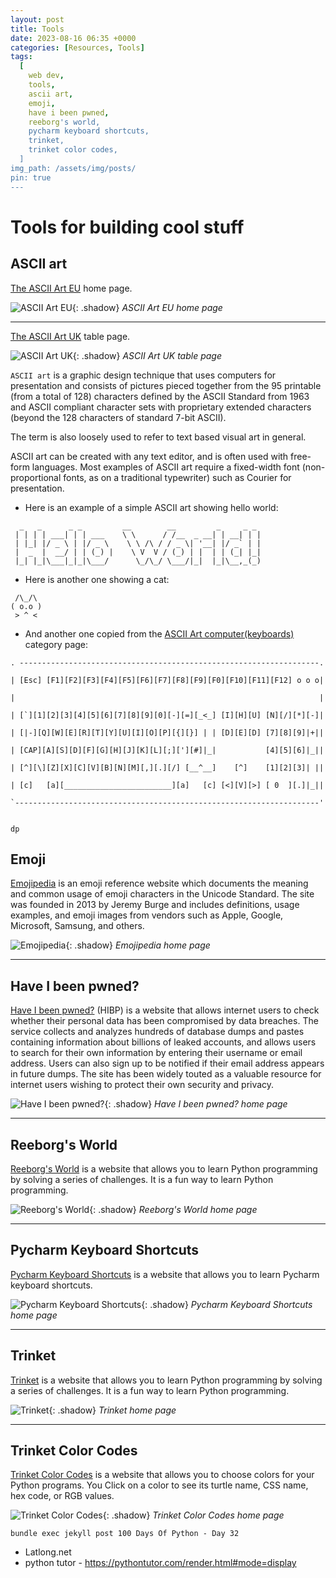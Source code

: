 ```yaml
---
layout: post
title: Tools
date: 2023-08-16 06:35 +0000
categories: [Resources, Tools]
tags:
  [
    web dev,
    tools,
    ascii art,
    emoji,
    have i been pwned,
    reeborg's world,
    pycharm keyboard shortcuts,
    trinket,
    trinket color codes,
  ]
img_path: /assets/img/posts/
pin: true
---
```


# Tools for building cool stuff

## ASCII art

<a href="https://www.asciiart.eu/" target="_blank">The ASCII Art EU</a> home page.

![ASCII Art EU](ascii-eu.png){: .shadow}
_ASCII Art EU home page_

---

<a href="https://www.ascii.co.uk/art" target="_blank">The ASCII Art UK</a> table page.

![ASCII Art UK](ascii-uk.png){: .shadow}
_ASCII Art UK table page_

`ASCII art` is a graphic design technique that uses computers for presentation and consists of pictures pieced together from the 95 printable (from a total of 128) characters defined by the ASCII Standard from 1963 and ASCII compliant character sets with proprietary extended characters (beyond the 128 characters of standard 7-bit ASCII).

The term is also loosely used to refer to text based visual art in general.

ASCII art can be created with any text editor, and is often used with free-form languages.
Most examples of ASCII art require a fixed-width font (non-proportional fonts, as on a traditional typewriter) such as Courier for presentation.

- Here is an example of a simple ASCII art showing hello world:

```
  _   _      _ _         __        __         _     _ _
 | | | | ___| | | ___    \ \      / /__  _ __| | __| | |
 | |_| |/ _ \ | |/ _ \    \ \ /\ / / _ \| '__| |/ _` | |
 |  _  |  __/ | | (_) |    \ V  V / (_) | |  | | (_| |_|
 |_| |_|\___|_|_|\___/      \_/\_/ \___/|_|  |_|\__,_(_)
```

- Here is another one showing a cat:

```
 /\_/\
( o.o )
 > ^ <
```

- And another one copied from the <a href="https://www.asciiart.eu/computers/keyboards" target="_blank">ASCII Art computer(keyboards)</a> category page:

```
. -------------------------------------------------------------------.

| [Esc] [F1][F2][F3][F4][F5][F6][F7][F8][F9][F0][F10][F11][F12] o o o|

|                                                                    |

| [`][1][2][3][4][5][6][7][8][9][0][-][=][_<_] [I][H][U] [N][/][*][-]|

| [|-][Q][W][E][R][T][Y][U][I][O][P][{][}] | | [D][E][D] [7][8][9]|+||

| [CAP][A][S][D][F][G][H][J][K][L][;]['][#]|_|           [4][5][6]|_||

| [^][\][Z][X][C][V][B][N][M][,][.][/] [__^__]    [^]    [1][2][3]| ||

| [c]   [a][________________________][a]   [c] [<][V][>] [ 0  ][.]|_||

`--------------------------------------------------------------------'

                                                                          dp
```

## Emoji

<a href="https://emojipedia.org/" target="_blank">Emojipedia</a> is an emoji reference website which documents the meaning and common usage of emoji characters in the Unicode Standard. The site was founded in 2013 by Jeremy Burge and includes definitions, usage examples, and emoji images from vendors such as Apple, Google, Microsoft, Samsung, and others.

![Emojipedia](emojipedia.png){: .shadow}
_Emojipedia home page_

---

## Have I been pwned?

<a href="https://haveibeenpwned.com/" target="_blank">Have I been pwned?</a> (HIBP) is a website that allows internet users to check whether their personal data has been compromised by data breaches. The service collects and analyzes hundreds of database dumps and pastes containing information about billions of leaked accounts, and allows users to search for their own information by entering their username or email address. Users can also sign up to be notified if their email address appears in future dumps. The site has been widely touted as a valuable resource for internet users wishing to protect their own security and privacy.

![Have I been pwned?](haveibeenpwned.png){: .shadow}
_Have I been pwned? home page_

---

## Reeborg's World

<a href="https://reeborg.ca/reeborg.html?lang=en&mode=python&menu=worlds%2Fmenus%2Freeborg_intro_en.json&name=Alone&url=worlds%2Ftutorial_en%2Falone.json#" target="_blank">Reeborg's World</a> is a website that allows you to learn Python programming by solving a series of challenges. It is a fun way to learn Python programming.

![Reeborg's World](reeborgs-world.png){: .shadow}
_Reeborg's World home page_

---

## Pycharm Keyboard Shortcuts

<a href="https://www.jetbrains.com/help/pycharm/mastering-keyboard-shortcuts.html" target="_blank">Pycharm Keyboard Shortcuts</a> is a website that allows you to learn Pycharm keyboard shortcuts.

![Pycharm Keyboard Shortcuts](pycharm.png){: .shadow}
_Pycharm Keyboard Shortcuts home page_

---

## Trinket

<a href="https://trinket.io/" target="_blank">Trinket</a> is a website that allows you to learn Python programming by solving a series of challenges. It is a fun way to learn Python programming.

![Trinket](trinket-home.png){: .shadow}
_Trinket home page_

---

## Trinket Color Codes

<a href="https://trinket.io/docs/colors" target="_blank">Trinket Color Codes</a> is a website that allows you to choose colors for your Python programs. You Click on a color to see its turtle name, CSS name, hex code, or RGB values.

![Trinket Color Codes](trinket.png){: .shadow}
_Trinket Color Codes home page_

`bundle exec jekyll post 100 Days Of Python - Day 32`

- Latlong.net
- python tutor - https://pythontutor.com/render.html#mode=display
